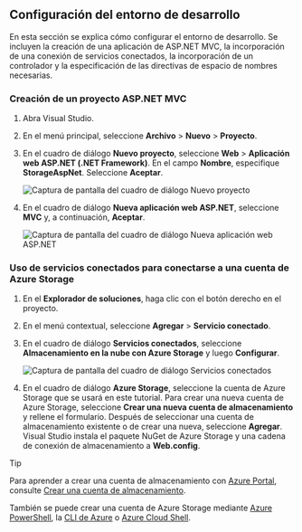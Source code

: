 ## <a name="set-up-the-development-environment"></a>Configuración del entorno de desarrollo

En esta sección se explica cómo configurar el entorno de desarrollo. Se incluyen la creación de una aplicación de ASP.NET MVC, la incorporación de una conexión de servicios conectados, la incorporación de un controlador y la especificación de las directivas de espacio de nombres necesarias.

### <a name="create-an-aspnet-mvc-app-project"></a>Creación de un proyecto ASP.NET MVC

1. Abra Visual Studio.

1. En el menú principal, seleccione **Archivo** > **Nuevo** > **Proyecto**.

1. En el cuadro de diálogo **Nuevo proyecto**, seleccione **Web** > **Aplicación web ASP.NET (.NET Framework)**. En el campo **Nombre**, especifique **StorageAspNet**. Seleccione **Aceptar**.

    ![Captura de pantalla del cuadro de diálogo Nuevo proyecto](./media/vs-storage-aspnet-getting-started-setup-dev-env/vs-storage-aspnet-getting-started-setup-dev-env-1.png)

1. En el cuadro de diálogo **Nueva aplicación web ASP.NET**, seleccione **MVC** y, a continuación, **Aceptar**.

    ![Captura de pantalla del cuadro de diálogo Nueva aplicación web ASP.NET](./media/vs-storage-aspnet-getting-started-setup-dev-env/vs-storage-aspnet-getting-started-setup-dev-env-2.png)

### <a name="use-connected-services-to-connect-to-an-azure-storage-account"></a>Uso de servicios conectados para conectarse a una cuenta de Azure Storage

1. En el **Explorador de soluciones**, haga clic con el botón derecho en el proyecto.

2. En el menú contextual, seleccione **Agregar** > **Servicio conectado**.

1. En el cuadro de diálogo **Servicios conectados**, seleccione **Almacenamiento en la nube con Azure Storage** y luego **Configurar**.

    ![Captura de pantalla del cuadro de diálogo Servicios conectados](./media/vs-storage-aspnet-getting-started-setup-dev-env/vs-storage-aspnet-getting-started-setup-dev-env-3.png)

1. En el cuadro de diálogo **Azure Storage**, seleccione la cuenta de Azure Storage que se usará en este tutorial. Para crear una nueva cuenta de Azure Storage, seleccione **Crear una nueva cuenta de almacenamiento** y rellene el formulario. Después de seleccionar una cuenta de almacenamiento existente o de crear una nueva, seleccione **Agregar**. Visual Studio instala el paquete NuGet de Azure Storage y una cadena de conexión de almacenamiento a **Web.config**.

> [!TIP]
> Para aprender a crear una cuenta de almacenamiento con [Azure Portal](https://portal.azure.com), consulte [Crear una cuenta de almacenamiento](../articles/storage/common/storage-create-storage-account.md#create-a-storage-account).
>
> También se puede crear una cuenta de Azure Storage mediante [Azure PowerShell](../articles/storage/common/storage-powershell-guide-full.md), la [CLI de Azure](../articles/storage/common/storage-azure-cli.md) o [Azure Cloud Shell](../articles/cloud-shell/overview.md).

